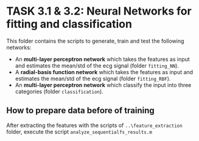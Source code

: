 # TASK 3.1 & 3.2: Neural Networks for fitting and classification
This folder contains the scripts to generate, train and test the following networks:
- An **multi-layer perceptron network** which takes the features as input and estimates the mean/std of the ecg signal (folder `fitting_NN`).
- A **radial-basis function network** which takes the features as input and estimates the mean/std of the ecg signal (folder `fitting_RBF`).
- An **multi-layer perceptron network** which classify the input into three categories (folder `classification`).

## How to prepare data before of training
After extracting the features with the scripts of `..\feature_extraction` folder, execute the script `analyze_sequentialfs_results.m`

